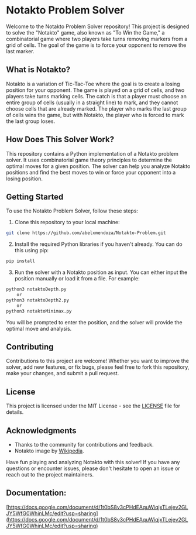 # Notakto Problem Solver

Welcome to the Notakto Problem Solver repository! This project is designed to solve the "Notakto" game, also known as "To Win the Game," a combinatorial game where two players take turns removing markers from a grid of cells. The goal of the game is to force your opponent to remove the last marker.

## What is Notakto?

Notakto is a variation of Tic-Tac-Toe where the goal is to create a losing position for your opponent. The game is played on a grid of cells, and two players take turns marking cells. The catch is that a player must choose an entire group of cells (usually in a straight line) to mark, and they cannot choose cells that are already marked. The player who marks the last group of cells wins the game, but with Notakto, the player who is forced to mark the last group loses.

## How Does This Solver Work?

This repository contains a Python implementation of a Notakto problem solver. It uses combinatorial game theory principles to determine the optimal moves for a given position. The solver can help you analyze Notakto positions and find the best moves to win or force your opponent into a losing position.

## Getting Started

To use the Notakto Problem Solver, follow these steps:

1. Clone this repository to your local machine:

```bash
git clone https://github.com/abelxmendoza/Notakto-Problem.git
```

2. Install the required Python libraries if you haven't already. You can do this using pip:

```bash
pip install
```

3. Run the solver with a Notakto position as input. You can either input the position manually or load it from a file. For example:

```bash
python3 notaktoDepth.py
	or
python3 notaktoDepth2.py
	or
python3 notaktoMinimax.py
```

You will be prompted to enter the position, and the solver will provide the optimal move and analysis.



## Contributing

Contributions to this project are welcome! Whether you want to improve the solver, add new features, or fix bugs, please feel free to fork this repository, make your changes, and submit a pull request.

## License

This project is licensed under the MIT License - see the [LICENSE](https://chat.openai.com/c/LICENSE) file for details.

## Acknowledgments

* Thanks to the community for contributions and feedback.
* Notakto image by [Wikipedia](https://en.wikipedia.org/wiki/Notakto).

Have fun playing and analyzing Notakto with this solver! If you have any questions or encounter issues, please don't hesitate to open an issue or reach out to the project maintainers.


## Documentation:

[https://docs.google.com/document/d/1t0bS8v3cPHdEAquWiqjxTLejev2GLJY5WfG0WhinLMc/edit?usp=sharing](https://docs.google.com/document/d/1t0bS8v3cPHdEAquWiqjxTLejev2GLJY5WfG0WhinLMc/edit?usp=sharing)
